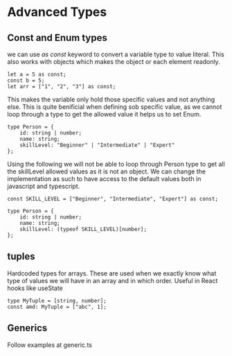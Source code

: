 # Advanced Types

## Const and Enum types

we can use _as const_ keyword to convert a variable type to value literal.
This also works with objects which makes the object or each element readonly.

```JSX
let a = 5 as const;
const b = 5;
let arr = ["1", "2", "3"] as const;
```

This makes the variable only hold those specific values and not anything else.
This is quite benificial when defining sob specific value, as we cannot loop through a type to get the allowed value it helps us to set Enum.

```JSX
type Person = {
    id: string | number;
    name: string;
    skillLevel: "Beginner" | "Intermediate" | "Expert"
};
```

Using the following we will not be able to loop through Person type to get all the skillLevel allowed values as it is not an object. We can change the implementation as such to have access to the default values both in javascript and typescript.

```JSX
const SKILL_LEVEL = ["Beginner", "Intermediate", "Expert"] as const;

type Person = {
    id: string | number;
    name: string;
    skillLevel: (typeof SKILL_LEVEL)[number];
};
```

## tuples

Hardcoded types for arrays. These are used when we exactly know what type of values we will have in an array and in which order. Useful in React hooks like useState

```JSX
type MyTuple = [string, number];
const amd: MyTuple = ["abc", 1];
```

## Generics

Follow examples at generic.ts
